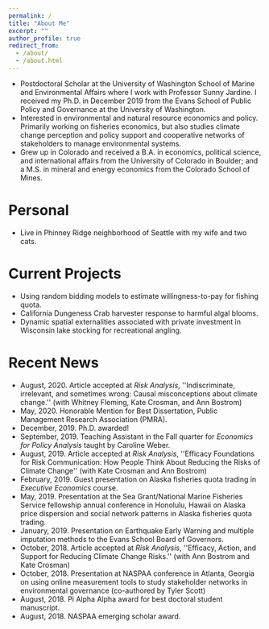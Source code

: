 ```yaml
---
permalink: /
title: "About Me"
excerpt: ""
author_profile: true
redirect_from: 
  - /about/
  - /about.html
---
```


* Postdoctoral Scholar at the University of Washington School of Marine and Environmental Affairs where I work with Professor Sunny Jardine. I received my Ph.D. in December 2019 from the Evans School of Public Policy and Governance at the University of Washington. 
* Interested in environmental and natural resource economics and policy. Primarily working on fisheries economics, but also studies climate change perception and policy support and cooperative networks of stakeholders to manage environmental systems. 
* Grew up in Colorado and received a B.A. in economics, political science, and international affairs from the University of Colorado in Boulder; and a M.S. in mineral and energy economics from the Colorado School of Mines. 

# Personal 
* Live in Phinney Ridge neighborhood of Seattle with my wife and two cats. 

# Current Projects
* Using random bidding models to estimate willingness-to-pay for fishing quota.
* California Dungeness Crab harvester response to harmful algal blooms.
* Dynamic spatial externalities associated with private investment in Wisconsin lake stocking for recreational angling.

# Recent News
* August, 2020. Article accepted at *Risk Analysis*, ''Indiscriminate, irrelevant, and sometimes wrong: Causal misconceptions about climate change.'' (with Whitney Fleming, Kate Crosman, and Ann Bostrom)
* May, 2020. Honorable Mention for Best Dissertation, Public Management Research Association (PMRA).
* December, 2019. Ph.D. awarded! 
* September, 2019. Teaching Assistant in the Fall quarter for *Economics for Policy Analysis* taught by Caroline Weber. 
* August, 2019. Article accepted at *Risk Analysis*, ''Efficacy Foundations for Risk Communication: How People Think About Reducing the Risks of Climate Change'' (with Kate Crosman and Ann Bostrom)
* February, 2019. Guest presentation on Alaska fisheries quota trading in *Executive Economics* course.
* May, 2019. Presentation at the Sea Grant/National Marine Fisheries Service fellowship annual conference in Honolulu, Hawaii on Alaska price dispersion and social network patterns in Alaska fisheries quota trading.
* January, 2019. Presentation on Earthquake Early Warning and multiple imputation methods to the Evans School Board of Governors. 
* October, 2018. Article accepted at *Risk Analysis*, ''Efficacy, Action, and Support for Reducing Climate Change Risks.'' (with Ann Bostrom and Kate Crosman)
* October, 2018. Presentation at NASPAA conference in Atlanta, Georgia on using online measurement tools to study stakeholder networks in environmental governance (co-authored by Tyler Scott)
* August, 2018. Pi Alpha Alpha award for best doctoral student manuscript. 
* August, 2018. NASPAA emerging scholar award.
